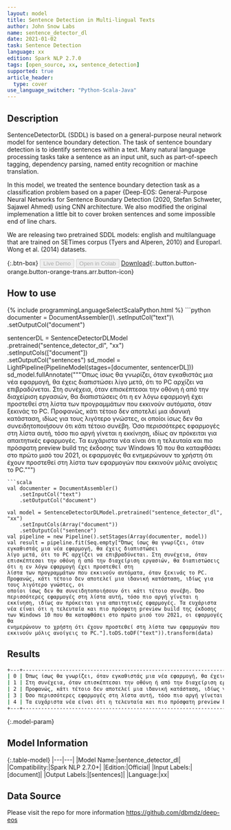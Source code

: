```yaml
---
layout: model
title: Sentence Detection in Multi-lingual Texts
author: John Snow Labs
name: sentence_detector_dl
date: 2021-01-02
task: Sentence Detection
language: xx
edition: Spark NLP 2.7.0
tags: [open_source, xx, sentence_detection]
supported: true
article_header:
  type: cover
use_language_switcher: "Python-Scala-Java"
---
```


## Description

SentenceDetectorDL (SDDL) is based on a general-purpose neural network model for sentence boundary detection. The task of sentence boundary detection is to identify sentences within a text. Many natural language processing tasks take a sentence as an input unit, such as part-of-speech tagging, dependency parsing, named entity recognition or machine translation.

In this model, we treated the sentence boundary detection task as a classification problem based on a paper {Deep-EOS: General-Purpose Neural Networks for Sentence Boundary Detection (2020, Stefan Schweter, Sajawel Ahmed) using CNN architecture. We also modified the original implemenation a little bit to cover broken sentences and some impossible end of line chars.

We are releasing two pretrained SDDL models: english and multilanguage that are trained on SETimes corpus (Tyers and Alperen, 2010) and Europarl. Wong et al. (2014) datasets.

{:.btn-box}
<button class="button button-orange" disabled>Live Demo</button>
<button class="button button-orange" disabled>Open in Colab</button>
[Download](https://s3.amazonaws.com/auxdata.johnsnowlabs.com/public/models/sentence_detector_dl_xx_2.7.0_2.4_1609610616998.zip){:.button.button-orange.button-orange-trans.arr.button-icon}

## How to use



<div class="tabs-box" markdown="1">
{% include programmingLanguageSelectScalaPython.html %}
```python
documenter = DocumentAssembler()\
    .setInputCol("text")\
    .setOutputCol("document")
    
sentencerDL = SentenceDetectorDLModel\
  .pretrained("sentence_detector_dl", "xx") \
  .setInputCols(["document"]) \
  .setOutputCol("sentences")
sd_model = LightPipeline(PipelineModel(stages=[documenter, sentencerDL]))
sd_model.fullAnnotate("""Όπως ίσως θα γνωρίζει, όταν εγκαθιστάς μια νέα εφαρμογή, θα έχεις διαπιστώσει 
λίγο μετά, ότι το PC αρχίζει να επιβραδύνεται. Στη συνέχεια, όταν επισκέπτεσαι την οθόνη ή από την διαχείριση εργασιών, θα διαπιστώσεις ότι η εν λόγω εφαρμογή έχει προστεθεί στη 
λίστα των προγραμμάτων που εκκινούν αυτόματα, όταν ξεκινάς το PC.
Προφανώς, κάτι τέτοιο δεν αποτελεί μια ιδανική κατάσταση, ιδίως για τους λιγότερο γνώστες, οι 
οποίοι ίσως δεν θα συνειδητοποιήσουν ότι κάτι τέτοιο συνέβη. Όσο περισσότερες εφαρμογές στη λίστα αυτή, τόσο πιο αργή γίνεται η 
εκκίνηση, ιδίως αν πρόκειται για απαιτητικές εφαρμογές. Τα ευχάριστα νέα είναι ότι η τελευταία και πιο πρόσφατη preview build της έκδοσης των Windows 10 που θα καταφθάσει στο πρώτο μισό του 2021, οι εφαρμογές θα 
ενημερώνουν το χρήστη ότι έχουν προστεθεί στη λίστα των εφαρμογών που εκκινούν μόλις ανοίγεις το PC.""")
```
```scala
val documenter = DocumentAssembler()
    .setInputCol("text")
    .setOutputCol("document")

val model = SentenceDetectorDLModel.pretrained("sentence_detector_dl", "xx")
	.setInputCols(Array("document"))
	.setOutputCol("sentence")
val pipeline = new Pipeline().setStages(Array(documenter, model))
val result = pipeline.fit(Seq.empty["Όπως ίσως θα γνωρίζει, όταν εγκαθιστάς μια νέα εφαρμογή, θα έχεις διαπιστώσει 
λίγο μετά, ότι το PC αρχίζει να επιβραδύνεται. Στη συνέχεια, όταν επισκέπτεσαι την οθόνη ή από την διαχείριση εργασιών, θα διαπιστώσεις ότι η εν λόγω εφαρμογή έχει προστεθεί στη 
λίστα των προγραμμάτων που εκκινούν αυτόματα, όταν ξεκινάς το PC.
Προφανώς, κάτι τέτοιο δεν αποτελεί μια ιδανική κατάσταση, ιδίως για τους λιγότερο γνώστες, οι 
οποίοι ίσως δεν θα συνειδητοποιήσουν ότι κάτι τέτοιο συνέβη. Όσο περισσότερες εφαρμογές στη λίστα αυτή, τόσο πιο αργή γίνεται η 
εκκίνηση, ιδίως αν πρόκειται για απαιτητικές εφαρμογές. Τα ευχάριστα νέα είναι ότι η τελευταία και πιο πρόσφατη preview build της έκδοσης των Windows 10 που θα καταφθάσει στο πρώτο μισό του 2021, οι εφαρμογές θα 
ενημερώνουν το χρήστη ότι έχουν προστεθεί στη λίστα των εφαρμογών που εκκινούν μόλις ανοίγεις το PC."].toDS.toDF("text")).transform(data)
```
</div>

## Results

```bash
+---+------------------------------------------------------------------------------------------------------------------------------------------------------------------------------------------------------------------------------------------------------------------+
| 0 | Όπως ίσως θα γνωρίζει, όταν εγκαθιστάς μια νέα εφαρμογή, θα έχεις διαπιστώσει λίγο μετά, ότι το PC αρχίζει να επιβραδύνεται.                                                                                                                                     |
| 1 | Στη συνέχεια, όταν επισκέπτεσαι την οθόνη ή από την διαχείριση εργασιών, θα διαπιστώσεις ότι η εν λόγω εφαρμογή έχει προστεθεί στη λίστα των προγραμμάτων που εκκινούν αυτόματα, όταν ξεκινάς το PC.                                                             |
| 2 | Προφανώς, κάτι τέτοιο δεν αποτελεί μια ιδανική κατάσταση, ιδίως για τους λιγότερο γνώστες, οι οποίοι ίσως δεν θα συνειδητοποιήσουν ότι κάτι τέτοιο συνέβη.                                                                                                       |
| 3 | Όσο περισσότερες εφαρμογές στη λίστα αυτή, τόσο πιο αργή γίνεται η εκκίνηση, ιδίως αν πρόκειται για απαιτητικές εφαρμογές.                                                                                                                                       |
| 4 | Τα ευχάριστα νέα είναι ότι η τελευταία και πιο πρόσφατη preview build της έκδοσης των Windows 10 που θα καταφθάσει στο πρώτο μισό του 2021, οι εφαρμογές θα ενημερώνουν το χρήστη ότι έχουν προστεθεί στη λίστα των εφαρμογών που εκκινούν μόλις ανοίγεις το PC. |
+---+------------------------------------------------------------------------------------------------------------------------------------------------------------------------------------------------------------------------------------------------------------------+
```

{:.model-param}
## Model Information

{:.table-model}
|---|---|
|Model Name:|sentence_detector_dl|
|Compatibility:|Spark NLP 2.7.0+|
|Edition:|Official|
|Input Labels:|[document]|
|Output Labels:|[sentences]|
|Language:|xx|

## Data Source

Please visit the repo for more information https://github.com/dbmdz/deep-eos